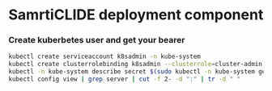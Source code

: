 # SamrtiCLIDE deployment component

### Create kuberbetes user and get your bearer
``` bash
kubectl create serviceaccount k8sadmin -n kube-system
kubectl create clusterrolebinding k8sadmin --clusterrole=cluster-admin --serviceaccount=kube-system:k8sadmin
kubectl -n kube-system describe secret $(sudo kubectl -n kube-system get secret | (grep k8sadmin || echo "$_") | awk '{print $1}') | grep token: | awk '{print $2}'
kubectl config view | grep server | cut -f 2- -d ":" | tr -d " "
```